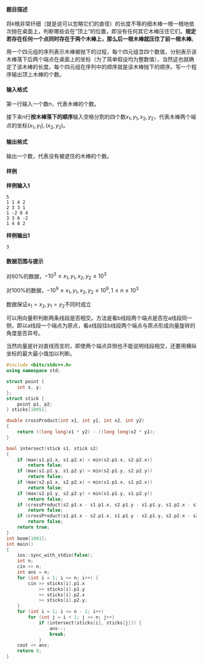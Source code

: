 #### 题目描述

将$k$根非常纤细（就是说可以忽略它们的直径）的长度不等的细木棒一根一根地依次抛在桌面上，判断哪些会在“顶上”的位置，即没有任何其它木棒压住它们。**规定若存在任何一个点同时存在于两个木棒上，那么后一根木棒就压住了前一根木棒**。

用一个四元组的序列表示木棒被抛下的过程，每个四元组含四个数值，分别表示该木棒落下后两个端点在桌面上的坐标（为了简单假设均为整数值），当然这也就确定了该木棒的长度。每个四元组在序列中的顺序就是该木棒抛下的顺序。写一个程序输出顶上木棒的个数。

#### 输入格式

第一行输入一个数$n$，代表木棒的个数。

接下来$n$行**按木棒落下的顺序**输入空格分割的四个数$x_1, y_1, x_2, y_2$，代表木棒两个端点的坐标$(x_1, y_1), (x_2, y_2)$。

#### 输出格式

输出一个数，代表没有被遮住的木棒的个数。

#### 样例

**样例输入1**

```
5
1 1 4 2
2 3 3 1
1 -2 8 4
3 3 6 -2
1 4 8 2
```

**样例输出1**

```
3
```

#### 数据范围与提示

对60%的数据，$-10^3 \le x_1, y_1, x_2, y_2 \le 10^3$

对100%的数据，$-10^9 \le x_1, y_1, x_2, y_2 \le 10^9, 1 \le n \le 10^3$

数据保证$x_1 = x_2, y_1 = y_2$不同时成立





可以用向量积判断两条线段是否相交。方法是看b线段两个端点是否在a线段同一侧，即以a线段一个端点为原点，看a线段往b线段两个端点与原点形成向量旋转的角度是否异号。

当然向量是针对直线而言的，即使两个端点异侧也不能说明线段相交，还要用横纵坐标的最大最小值加以判断。



```c++
#include <bits/stdc++.h>
using namespace std;

struct point {
    int x, y;
};
struct stick {
    point p1, p2;
} sticks[1005];

double crossProduct(int x1, int y1, int x2, int y2)
{
    return ((long long)x1 * y2) - ((long long)x2 * y1);
}

bool intersect(stick s1, stick s2)
{
    if (max(s1.p1.x, s1.p2.x) < min(s2.p1.x, s2.p2.x))
        return false;
    if (max(s1.p1.y, s1.p2.y) < min(s2.p1.y, s2.p2.y))
        return false;
    if (max(s2.p1.x, s2.p2.x) < min(s1.p1.x, s1.p2.x))
        return false;
    if (max(s2.p1.y, s2.p2.y) < min(s1.p1.y, s1.p2.y))
        return false;
    if (crossProduct(s2.p1.x - s1.p1.x, s2.p1.y - s1.p1.y, s1.p2.x - s1.p1.x, s1.p2.y - s1.p1.y) * crossProduct(s1.p2.x - s1.p1.x, s1.p2.y - s1.p1.y, s2.p2.x - s1.p1.x, s2.p2.y - s1.p1.y) < 0)
        return false;
    if (crossProduct(s1.p1.x - s2.p1.x, s1.p1.y - s2.p1.y, s2.p2.x - s2.p1.x, s2.p2.y - s2.p1.y) * crossProduct(s2.p2.x - s2.p1.x, s2.p2.y - s2.p1.y, s1.p2.x - s2.p1.x, s1.p2.y - s2.p1.y) < 0)
        return false;
    return true;
}
int boom[1001];
int main()
{
    ios::sync_with_stdio(false);
    int n;
    cin >> n;
    int ans = n;
    for (int i = 1; i <= n; i++) {
        cin >> sticks[i].p1.x
            >> sticks[i].p1.y
            >> sticks[i].p2.x
            >> sticks[i].p2.y;
    }
    for (int i = 1; i <= n - 1; i++)
        for (int j = i + 1; j <= n; j++)
            if (intersect(sticks[i], sticks[j])) {
                ans--;
                break;
            }
    cout << ans;
    return 0;
}
```

